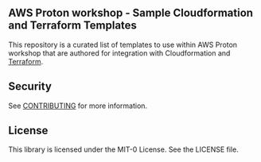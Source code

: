 ## AWS Proton workshop - Sample Cloudformation and Terraform Templates

This repository is a curated list of templates to use within AWS Proton workshop that are authored for integration with Cloudformation and [Terraform](https://www.terraform.io/).

## Security

See [CONTRIBUTING](CONTRIBUTING.md#security-issue-notifications) for more information.

## License

This library is licensed under the MIT-0 License. See the LICENSE file.
        
         
         
         
         
         
         
         
         
          
         
         
         
         
        
        
     
 
 
